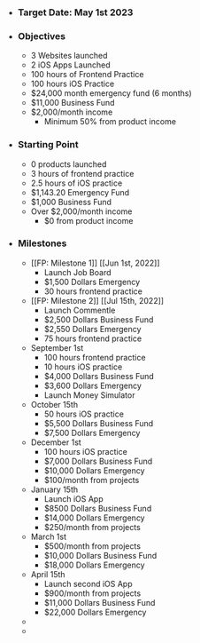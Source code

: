 - ### Target Date: May 1st 2023
- ### Objectives
	- 3 Websites launched
	- 2 iOS Apps Launched
	- 100 hours of Frontend Practice
	- 100 hours iOS Practice
	- $24,000 month emergency fund (6 months)
	- $11,000 Business Fund
	- $2,000/month income
		- Minimum 50% from product income
- ### Starting Point
	- 0 products launched
	- 3 hours of frontend practice
	- 2.5 hours of iOS practice
	- $1,143.20 Emergency Fund
	- $1,000 Business Fund
	- Over $2,000/month income
		- $0 from product income
- ### Milestones
	- [[FP: Milestone 1]] [[Jun 1st, 2022]]
		- Launch Job Board
		- $1,500 Dollars Emergency
		- 30 hours frontend practice
	- [[FP: Milestone 2]] [[Jul 15th, 2022]]
		- Launch Commentle
		- $2,500 Dollars Business Fund
		- $2,550 Dollars Emergency
		- 75 hours frontend practice
	- September 1st
		- 100 hours frontend practice
		- 10 hours iOS practice
		- $4,000 Dollars Business Fund
		- $3,600 Dollars Emergency
		- Launch Money Simulator
	- October 15th
		- 50 hours iOS practice
		- $5,500 Dollars Business Fund
		- $7,500 Dollars Emergency
	- December 1st
		- 100 hours iOS practice
		- $7,000 Dollars Business Fund
		- $10,000 Dollars Emergency
		- $100/month from projects
	- January 15th
		- Launch iOS App
		- $8500 Dollars Business Fund
		- $14,000 Dollars Emergency
		- $250/month from projects
	- March 1st
		- $500/month from projects
		- $10,000 Dollars Business Fund
		- $18,000 Dollars Emergency
	- April 15th
		- Launch second iOS App
		- $900/month from projects
		- $11,000 Dollars Business Fund
		- $22,000 Dollars Emergency
	-
	-